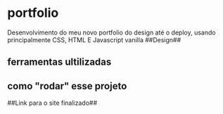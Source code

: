# portfolio
Desenvolvimento do meu novo portfolio do design até o deploy, usando principalmente CSS, HTML E Javascript vanilla 
##Design##

## ferramentas ultilizadas ##

## como "rodar" esse projeto ##

##Link para o site finalizado##

